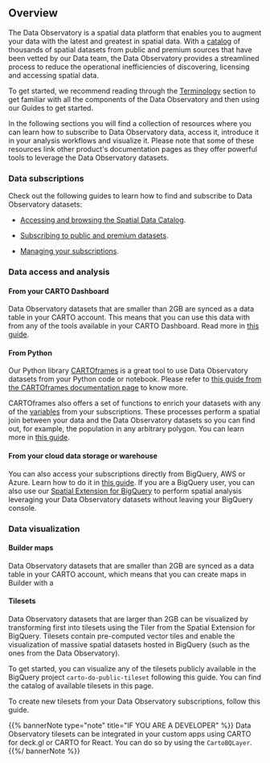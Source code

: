 ## Overview

The Data Observatory is a spatial data platform that enables you to augment your data with the latest and greatest in spatial data. With a [catalog](https://carto.com/data) of thousands of spatial datasets from public and premium sources that have been vetted by our Data team, the Data Observatory provides a streamlined process to reduce the operational inefficiencies of discovering, licensing and accessing spatial data.

To get started, we recommend reading through the [Terminology](../terminology) section to get familiar with all the components of the Data Observatory and then using our Guides to get started.

In the following sections you will find a collection of resources where you can learn how to subscribe to Data Observatory data, access it, introduce it in your analysis workflows and visualize it. Please note that some of these resources link other product's documentation pages as they offer powerful tools to leverage the Data Observatory datasets.

### Data subscriptions

Check out the following guides to learn how to find and subscribe to Data Observatory datasets:

* [Accessing and browsing the Spatial Data Catalog](../../guides/accessing-and-browsing-the-spatial-data-catalog).

* [Subscribing to public and premium datasets](../../guides/subscribing-to-public-and-premium-datasets).

* [Managing your subscriptions](../../guides/managing-your-subscriptions).


### Data access and analysis

#### From your CARTO Dashboard

Data Observatory datasets that are smaller than 2GB are synced as a data table in your CARTO account. This means that you can use this data with from any of the tools available in your CARTO Dashboard. Read more in [this guide](../../guides/managing-your-subscriptions).

#### From Python

Our Python library [CARTOframes](https://carto.com/developers/cartoframes/) is a great tool to use Data Observatory datasets from your Python code or notebook. Please refer to [this guide from the CARTOframes documentation page](https://carto.com/developers/cartoframes/guides/Data-Observatory/#data-access) to know more.

CARTOframes also offers a set of functions to enrich your datasets with any of the [variables](../terminology/#variable) from your subscriptions. These processes perform a spatial join between your data and the Data Observatory datasets so you can find out, for example, the population in any arbitrary polygon. You can learn more in [this guide](https://carto.com/developers/cartoframes/guides/Data-Observatory/#data-enrichment).

#### From your cloud data storage or warehouse

You can also access your subscriptions directly from BigQuery, AWS or Azure. Learn how to do it in [this guide](../../guides/accessing-your-subscriptions-from-bigquery-aws-or-azure). If you are a BigQuery user, you can also use our [Spatial Extension for BigQuery](https://docs.carto.com/spatial-extension-bq) to perform spatial analysis leveraging your Data Observatory datasets without leaving your BigQuery console.


### Data visualization

#### Builder maps

Data Observatory datasets that are smaller than 2GB are synced as a data table in your CARTO account, which means that you can create maps in Builder with a

#### Tilesets

Data Observatory datasets that are larger than 2GB can be visualized by transforming first into tilesets using the Tiler from the Spatial Extension for BigQuery. Tilesets contain pre-computed vector tiles and enable the visualization of massive spatial datasets hosted in BigQuery (such as the ones from the Data Observatory).

To get started, you can visualize any of the tilesets publicly available in the BigQuery project `carto-do-public-tileset` following this guide. You can find the catalog of available tilesets in this page.

To create new tilesets from your Data Observatory subscriptions, follow this guide.

{{% bannerNote type="note" title="IF YOU ARE A DEVELOPER" %}}
Data Observatory tilesets can be integrated in your custom apps using CARTO for deck.gl or CARTO for React. You can do so by using the `CartoBQLayer`. 
{{%/ bannerNote %}}
